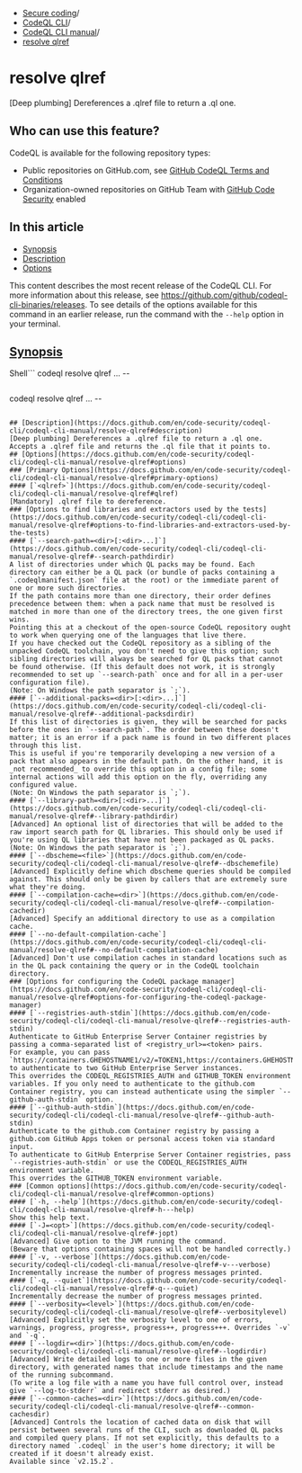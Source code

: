   * [Secure coding](https://docs.github.com/en/code-security "Secure coding")/
  * [CodeQL CLI](https://docs.github.com/en/code-security/codeql-cli "CodeQL CLI")/
  * [CodeQL CLI manual](https://docs.github.com/en/code-security/codeql-cli/codeql-cli-manual "CodeQL CLI manual")/
  * [resolve qlref](https://docs.github.com/en/code-security/codeql-cli/codeql-cli-manual/resolve-qlref "resolve qlref")


# resolve qlref
[Deep plumbing] Dereferences a .qlref file to return a .ql one.
## Who can use this feature?
CodeQL is available for the following repository types:
  * Public repositories on GitHub.com, see [GitHub CodeQL Terms and Conditions](https://github.com/github/codeql-cli-binaries/blob/main/LICENSE.md)
  * Organization-owned repositories on GitHub Team with [GitHub Code Security](https://docs.github.com/en/get-started/learning-about-github/about-github-advanced-security) enabled


## In this article
  * [Synopsis](https://docs.github.com/en/code-security/codeql-cli/codeql-cli-manual/resolve-qlref#synopsis)
  * [Description](https://docs.github.com/en/code-security/codeql-cli/codeql-cli-manual/resolve-qlref#description)
  * [Options](https://docs.github.com/en/code-security/codeql-cli/codeql-cli-manual/resolve-qlref#options)


This content describes the most recent release of the CodeQL CLI. For more information about this release, see <https://github.com/github/codeql-cli-binaries/releases>.
To see details of the options available for this command in an earlier release, run the command with the `--help` option in your terminal.
## [Synopsis](https://docs.github.com/en/code-security/codeql-cli/codeql-cli-manual/resolve-qlref#synopsis)
Shell```
codeql resolve qlref <options>... -- <qlref>

```
```
codeql resolve qlref <options>... -- <qlref>

```

## [Description](https://docs.github.com/en/code-security/codeql-cli/codeql-cli-manual/resolve-qlref#description)
[Deep plumbing] Dereferences a .qlref file to return a .ql one.
Accepts a .qlref file and returns the .ql file that it points to.
## [Options](https://docs.github.com/en/code-security/codeql-cli/codeql-cli-manual/resolve-qlref#options)
### [Primary Options](https://docs.github.com/en/code-security/codeql-cli/codeql-cli-manual/resolve-qlref#primary-options)
#### [`<qlref>`](https://docs.github.com/en/code-security/codeql-cli/codeql-cli-manual/resolve-qlref#qlref)
[Mandatory] .qlref file to dereference.
### [Options to find libraries and extractors used by the tests](https://docs.github.com/en/code-security/codeql-cli/codeql-cli-manual/resolve-qlref#options-to-find-libraries-and-extractors-used-by-the-tests)
#### [`--search-path=<dir>[:<dir>...]`](https://docs.github.com/en/code-security/codeql-cli/codeql-cli-manual/resolve-qlref#--search-pathdirdir)
A list of directories under which QL packs may be found. Each directory can either be a QL pack (or bundle of packs containing a `.codeqlmanifest.json` file at the root) or the immediate parent of one or more such directories.
If the path contains more than one directory, their order defines precedence between them: when a pack name that must be resolved is matched in more than one of the directory trees, the one given first wins.
Pointing this at a checkout of the open-source CodeQL repository ought to work when querying one of the languages that live there.
If you have checked out the CodeQL repository as a sibling of the unpacked CodeQL toolchain, you don't need to give this option; such sibling directories will always be searched for QL packs that cannot be found otherwise. (If this default does not work, it is strongly recommended to set up `--search-path` once and for all in a per-user configuration file).
(Note: On Windows the path separator is `;`).
#### [`--additional-packs=<dir>[:<dir>...]`](https://docs.github.com/en/code-security/codeql-cli/codeql-cli-manual/resolve-qlref#--additional-packsdirdir)
If this list of directories is given, they will be searched for packs before the ones in `--search-path`. The order between these doesn't matter; it is an error if a pack name is found in two different places through this list.
This is useful if you're temporarily developing a new version of a pack that also appears in the default path. On the other hand, it is _not recommended_ to override this option in a config file; some internal actions will add this option on the fly, overriding any configured value.
(Note: On Windows the path separator is `;`).
#### [`--library-path=<dir>[:<dir>...]`](https://docs.github.com/en/code-security/codeql-cli/codeql-cli-manual/resolve-qlref#--library-pathdirdir)
[Advanced] An optional list of directories that will be added to the raw import search path for QL libraries. This should only be used if you're using QL libraries that have not been packaged as QL packs.
(Note: On Windows the path separator is `;`).
#### [`--dbscheme=<file>`](https://docs.github.com/en/code-security/codeql-cli/codeql-cli-manual/resolve-qlref#--dbschemefile)
[Advanced] Explicitly define which dbscheme queries should be compiled against. This should only be given by callers that are extremely sure what they're doing.
#### [`--compilation-cache=<dir>`](https://docs.github.com/en/code-security/codeql-cli/codeql-cli-manual/resolve-qlref#--compilation-cachedir)
[Advanced] Specify an additional directory to use as a compilation cache.
#### [`--no-default-compilation-cache`](https://docs.github.com/en/code-security/codeql-cli/codeql-cli-manual/resolve-qlref#--no-default-compilation-cache)
[Advanced] Don't use compilation caches in standard locations such as in the QL pack containing the query or in the CodeQL toolchain directory.
### [Options for configuring the CodeQL package manager](https://docs.github.com/en/code-security/codeql-cli/codeql-cli-manual/resolve-qlref#options-for-configuring-the-codeql-package-manager)
#### [`--registries-auth-stdin`](https://docs.github.com/en/code-security/codeql-cli/codeql-cli-manual/resolve-qlref#--registries-auth-stdin)
Authenticate to GitHub Enterprise Server Container registries by passing a comma-separated list of <registry_url>=<token> pairs.
For example, you can pass `https://containers.GHEHOSTNAME1/v2/=TOKEN1,https://containers.GHEHOSTNAME2/v2/=TOKEN2` to authenticate to two GitHub Enterprise Server instances.
This overrides the CODEQL_REGISTRIES_AUTH and GITHUB_TOKEN environment variables. If you only need to authenticate to the github.com Container registry, you can instead authenticate using the simpler `--github-auth-stdin` option.
#### [`--github-auth-stdin`](https://docs.github.com/en/code-security/codeql-cli/codeql-cli-manual/resolve-qlref#--github-auth-stdin)
Authenticate to the github.com Container registry by passing a github.com GitHub Apps token or personal access token via standard input.
To authenticate to GitHub Enterprise Server Container registries, pass `--registries-auth-stdin` or use the CODEQL_REGISTRIES_AUTH environment variable.
This overrides the GITHUB_TOKEN environment variable.
### [Common options](https://docs.github.com/en/code-security/codeql-cli/codeql-cli-manual/resolve-qlref#common-options)
#### [`-h, --help`](https://docs.github.com/en/code-security/codeql-cli/codeql-cli-manual/resolve-qlref#-h---help)
Show this help text.
#### [`-J=<opt>`](https://docs.github.com/en/code-security/codeql-cli/codeql-cli-manual/resolve-qlref#-jopt)
[Advanced] Give option to the JVM running the command.
(Beware that options containing spaces will not be handled correctly.)
#### [`-v, --verbose`](https://docs.github.com/en/code-security/codeql-cli/codeql-cli-manual/resolve-qlref#-v---verbose)
Incrementally increase the number of progress messages printed.
#### [`-q, --quiet`](https://docs.github.com/en/code-security/codeql-cli/codeql-cli-manual/resolve-qlref#-q---quiet)
Incrementally decrease the number of progress messages printed.
#### [`--verbosity=<level>`](https://docs.github.com/en/code-security/codeql-cli/codeql-cli-manual/resolve-qlref#--verbositylevel)
[Advanced] Explicitly set the verbosity level to one of errors, warnings, progress, progress+, progress++, progress+++. Overrides `-v` and `-q`.
#### [`--logdir=<dir>`](https://docs.github.com/en/code-security/codeql-cli/codeql-cli-manual/resolve-qlref#--logdirdir)
[Advanced] Write detailed logs to one or more files in the given directory, with generated names that include timestamps and the name of the running subcommand.
(To write a log file with a name you have full control over, instead give `--log-to-stderr` and redirect stderr as desired.)
#### [`--common-caches=<dir>`](https://docs.github.com/en/code-security/codeql-cli/codeql-cli-manual/resolve-qlref#--common-cachesdir)
[Advanced] Controls the location of cached data on disk that will persist between several runs of the CLI, such as downloaded QL packs and compiled query plans. If not set explicitly, this defaults to a directory named `.codeql` in the user's home directory; it will be created if it doesn't already exist.
Available since `v2.15.2`.
